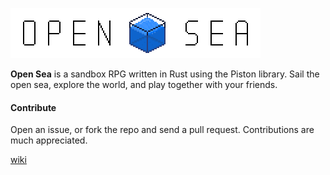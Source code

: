 ![Open-Sea](data/graphics/logo_scaled.png)

**Open Sea** is a sandbox RPG written in Rust using the Piston library. Sail
the open sea, explore the world, and play together with your friends.



#### Contribute ####

Open an issue, or fork the repo and send a pull request. Contributions are much
appreciated.



[wiki](wiki/index.md)
